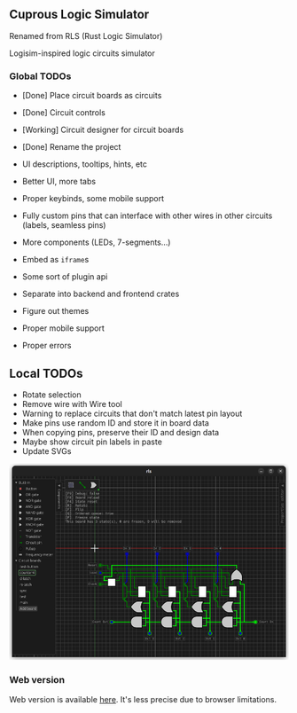 ## Cuprous Logic Simulator
Renamed from RLS (Rust Logic Simulator)

Logisim-inspired logic circuits simulator

### Global TODOs

- [Done] Place circuit boards as circuits
- [Done] Circuit controls 
- [Working] Circuit designer for circuit boards

- [Done] Rename the project

- UI descriptions, tooltips, hints, etc
- Better UI, more tabs
- Proper keybinds, some mobile support

- Fully custom pins that can interface with other wires in other circuits (labels, seamless pins)
- More components (LEDs, 7-segments...)

- Embed as `iframe`s
- Some sort of plugin api
- Separate into backend and frontend crates
- Figure out themes
- Proper mobile support
- Proper errors

## Local TODOs

- Rotate selection
- Remove wire with Wire tool
- Warning to replace circuits that don't match latest pin layout
- Make pins use random ID and store it in board data
- When copying pins, preserve their ID and design data
- Maybe show circuit pin labels in paste
- Update SVGs

![](progress_preview.png)

### Web version

Web version is available [here](https://ved-s.github.io/cuprous).
It's less precise due to browser limitations.